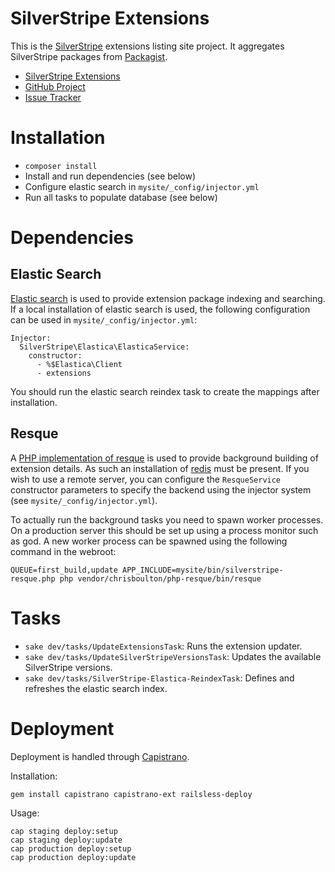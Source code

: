 SilverStripe Extensions
=======================

This is the [SilverStripe](http://silverstripe.org) extensions listing site
project. It aggregates SilverStripe packages from [Packagist](http://packagist.org).

* [SilverStripe Extensions](http://extensions.silverstripe.org)
* [GitHub Project](https://github.com/silverstripe/extensions.silverstripe.org)
* [Issue Tracker](https://github.com/silverstripe/extensions.silverstripe.org/issues)

Installation
============

 * `composer install`
 * Install and run dependencies (see below)
 * Configure elastic search in `mysite/_config/injector.yml`
 * Run all tasks to populate database (see below)

Dependencies
============

Elastic Search
--------------

[Elastic search](www.elasticsearch.org) is used to provide extension package indexing and searching. If a
local installation of elastic search is used, the following configuration can be used
in `mysite/_config/injector.yml`:

    Injector:
      SilverStripe\Elastica\ElasticaService:
        constructor:
          - %$Elastica\Client
          - extensions

You should run the elastic search reindex task to create the mappings after installation.

Resque
------

A [PHP implementation of resque](https://github.com/chrisboulton/php-resque) 
is used to provide background building of extension
details. As such an installation of [redis](http://redis.io/) must be present. If you wish to use a
remote server, you can configure the `ResqueService` constructor parameters to
specify the backend using the injector system (see `mysite/_config/injector.yml`).

To actually run the background tasks you need to spawn worker processes. On a
production server this should be set up using a process monitor such as god. A
new worker process can be spawned using the following command in the webroot:

    QUEUE=first_build,update APP_INCLUDE=mysite/bin/silverstripe-resque.php php vendor/chrisboulton/php-resque/bin/resque

Tasks
============

 * `sake dev/tasks/UpdateExtensionsTask`: Runs the extension updater.
 * `sake dev/tasks/UpdateSilverStripeVersionsTask`: Updates the available SilverStripe versions.
 * `sake dev/tasks/SilverStripe-Elastica-ReindexTask`: Defines and refreshes the elastic search index.

Deployment
============

Deployment is handled through [Capistrano](https://github.com/capistrano/capistrano).

Installation:

	gem install capistrano capistrano-ext railsless-deploy

Usage:

	cap staging deploy:setup
	cap staging deploy:update
	cap production deploy:setup
	cap production deploy:update